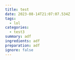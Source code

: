 ```yaml
---
title: test
date: 2023-08-14T21:07:07.534Z
tags:
  - lol
categories:
  - test3
summary: a﻿df
ingredients: a﻿df
preparation: a﻿df
ignore: false
---
```

